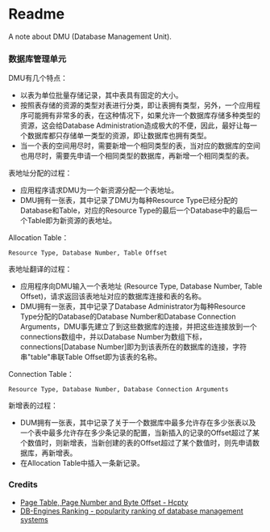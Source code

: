 # Readme
A note about DMU (Database Management Unit).

### 数据库管理单元

DMU有几个特点：
- 以表为单位批量存储记录，其中表具有固定的大小。
- 按照表存储的资源的类型对表进行分类，即让表拥有类型，另外，一个应用程序可能拥有非常多的表，在这种情况下，如果允许一个数据库存储多种类型的资源，这会给Database Administration造成极大的不便，因此，最好让每一个数据库都只存储单一类型的资源，即让数据库也拥有类型。
- 当一个表的空间用尽时，需要新增一个相同类型的表，当对应的数据库的空间也用尽时，需要先申请一个相同类型的数据库，再新增一个相同类型的表。

表地址分配的过程：
- 应用程序请求DMU为一个新资源分配一个表地址。
- DMU拥有一张表，其中记录了DMU为每种Resource Type已经分配的Database和Table，对应的Resource Type的最后一个Database中的最后一个Table即为新资源的表地址。

Allocation Table：
```
Resource Type, Database Number, Table Offset
```

表地址翻译的过程：
- 应用程序向DMU输入一个表地址 (Resource Type, Database Number, Table Offset)，请求返回该表地址对应的数据库连接和表的名称。
- DMU拥有一张表，其中记录了Database Administrator为每种Resource Type分配的Database的Database Number和Database Connection Arguments，DMU事先建立了到这些数据库的连接，并把这些连接放到一个connections数组中，并以Database Number为数组下标，connections\[Database Number\]即为到该表所在的数据库的连接，字符串"table"串联Table Offset即为该表的名称。

Connection Table：
```
Resource Type, Database Number, Database Connection Arguments
```

新增表的过程：
- DUM拥有一张表，其中记录了关于一个数据库中最多允许存在多少张表以及一个表中最多允许存在多少条记录的配置，当新插入的记录的Offset超过了某个数值时，则新增表，当新创建的表的Offset超过了某个数值时，则先申请数据库，再新增表。
- 在Allocation Table中插入一条新记录。

### Credits
- [Page Table, Page Number and Byte Offset - Hcpty](https://github.com/hcpty/page-table-page-number-and-byte-offset)
- [DB-Engines Ranking - popularity ranking of database management systems](https://db-engines.com/en/ranking)
